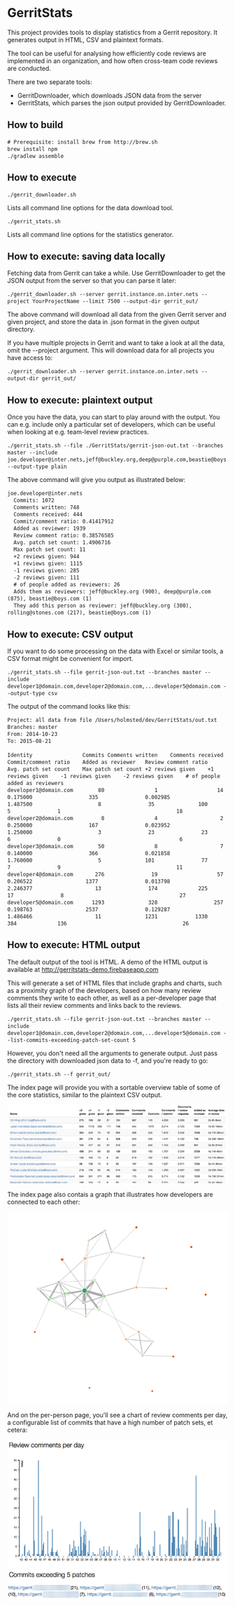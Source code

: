 # GerritStats

This project provides tools to display statistics from a Gerrit repository. It generates output in HTML, CSV and plaintext formats.

The tool can be useful for analysing how efficiently code reviews are implemented in an organization, and how often cross-team code reviews are conducted.

There are two separate tools:

* GerritDownloader, which downloads JSON data from the server
* GerritStats, which parses the json output provided by GerritDownloader.

## How to build


```
# Prerequisite: install brew from http://brew.sh
brew install npm
./gradlew assemble
```

## How to execute

```
./gerrit_downloader.sh

```

Lists all command line options for the data download tool.

```
./gerrit_stats.sh
```

Lists all command line options for the statistics generator.

## How to execute: saving data locally

Fetching data from Gerrit can take a while. Use GerritDownloader to get the JSON output from the server so that you can parse it later:

```
./gerrit_downloader.sh --server gerrit.instance.on.inter.nets --project YourProjectName --limit 7500 --output-dir gerrit_out/
```

The above command will download all data from the given Gerrit server and given project, and store the data in .json format in the given output directory.

If you have multiple projects in Gerrit and want to take a look at all the data, omit the --project argument. This will download data for all projects you have
access to:

```
./gerrit_downloader.sh --server gerrit.instance.on.inter.nets --output-dir gerrit_out/
```

## How to execute: plaintext output

Once you have the data, you can start to play around with the output. You can e.g. include only a particular set of developers, which can be useful
when looking at e.g. team-level review practices.

```
./gerrit_stats.sh --file ./GerritStats/gerrit-json-out.txt --branches master --include joe.developer@inter.nets,jeff@buckley.org,deep@purple.com,beastie@boys.com --output-type plain
```

The above command will give you output as illustrated below:

```
joe.developer@inter.nets
  Commits: 1072
  Comments written: 748
  Comments received: 444
  Commit/comment ratio: 0.41417912
  Added as reviewer: 1939
  Review comment ratio: 0.38576585
  Avg. patch set count: 1.4906716
  Max patch set count: 11
  +2 reviews given: 944
  +1 reviews given: 1115
  -1 reviews given: 285
  -2 reviews given: 111
  # of people added as reviewers: 26
  Adds them as reviewers: jeff@buckley.org (900), deep@purple.com (875), beastie@boys.com (1)
  They add this person as reviewer: jeff@buckley.org (300), rolling@stones.com (217), beastie@boys.com (1)
```

## How to execute: CSV output

If you want to do some processing on the data with Excel or similar tools, a CSV format might be convenient for import.

```
./gerrit_stats.sh --file gerrit-json-out.txt --branches master --include developer1@domain.com,developer2@domain.com,...developer5@domain.com --output-type csv
```

The output of the command looks like this:

```
Project: all data from file /Users/holmsted/dev/GerritStats/out.txt
Branches: master
From: 2014-10-23
To: 2015-08-21

Identity	            Commits	Comments written	Comments received	Commit/comment ratio	Added as reviewer	Review comment ratio	Avg. patch set count	Max patch set count	+2 reviews given	+1 reviews given	-1 reviews given	-2 reviews given	# of people added as reviewers
developer1@domain.com	     80	               1	               14	            0.175000	              335	            0.002985	            1.487500	                 8	             35	             100	             5	             1	                                   18
developer2@domain.com	      8	               4	                2	            0.250000	              167	            0.023952	            1.250000	                 3	             23	              23	             6	             0	                                    6
developer3@domain.com	     50	               8	                7	            0.140000	              366	            0.021858	            1.760000	                 5	            101	              77	             7	             9	                                   11
developer4@domain.com	    276	              19	               57	            0.206522	             1377	            0.013798	            2.246377	                13	             174	         225	            17	             8	                                   27
developer5@domain.com	   1293	             328	              257	            0.198763	             2537	            0.129287	            1.486466	                11	            1231	        1330	           384	           136	                                   26
```

## How to execute: HTML output

The default output of the tool is HTML. A demo of the HTML output is available at http://gerritstats-demo.firebaseapp.com

This will generate a set of HTML files that include graphs and charts, such as a proximity graph of the developers,
based on how many review comments they write to each other, as well as a per-developer page that lists all their review
comments and links back to the reviews.

```
./gerrit_stats.sh --file gerrit-json-out.txt --branches master --include developer1@domain.com,developer2@domain.com,...developer5@domain.com --list-commits-exceeding-patch-set-count 5
```

However, you don't need all the arguments to generate output. Just pass the directory with downloaded json data to -f, and you're ready to go:

```
./gerrit_stats.sh --f gerrit_out/
```

The index page will provide you with a sortable overview table of some of the core statistics, similar to the plaintext CSV output.

![Overview table of all developers](doc/overview_table.png)

The index page also contais a graph that illustrates how developers are connected to each other:

![Proximity graph for the given branch and given set of identities](doc/proximity_graph.png)

And on the per-person page, you'll see a chart of review comments per day, a configurable list of commits that have a high number of patch sets, et cetera:

![Review comment statistic written by a developer](doc/review_comments.png)
